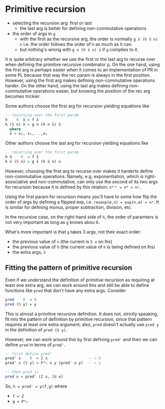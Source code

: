 # Primitive recursion

- selecting the recursion arg: first or last
  - the last arg is better for defining non-commutative operations
- the order of args in `g`
  - with the first as the recursive arg, 
    the order is normally `g x̅ (h x̅ n) n`
    i.e. the order follows the order of `h` as much as it can.
  - but nothing's wrong with `g n (h x̅ n) x̅` if `g` complies to it.


It is quite arbitrary whether we use the first or the last arg to recurse over when defining the primitive recursive combinator ρ. On the one hand, using the first arg is perhaps easier when it comes to an implementation of PR in some PL because that way the rec param is always in the first position. However, using the first arg makes defining non-commutative operations harder. On the other hand, using the last arg makes defining non-commutative operations easier, but knowing the position of the rec arg becomes trickier.

Some authors choose the first arg for recursion yielding equations like

```hs
-- recursing over the first param
h    0  x̅ = f x̅
h (S n) x̅ = g n (h n x̅) x̅
  where
  x̅ = x₀, x₁,...,xₖ
```

Other authors choose the last arg for recursion yielding equations like

```hs
-- recursing over the first param
h x̅    0  = f x̅
h x̅ (S n) = g x̅ (h x̅ n) n
```

However, choosing the first arg to recurse over makes it harderto define non-commutative operations. Namely, e.g. exponentiation, which is right-associative and non-commutative, can only use the second of its two args for recursion because it is defined by this relation: `nᵐᐩ¹ = nᵐ ⨯ n¹`.

Using the first param for recursion means you'll have to some how flip the order of args by defining a flipped exp, i.e. `revexp(m,n) = exp(n,m) = nᵐ`. It is similar for defining monus, proper subtraction, division, etc.

In the recursive case, on the right-hand side of `h`, the order of paramters is not very important as long as `g` knows abou it.

What's more important is that `g` takes 3 args, not their exact order:
- the previous value of `n` (the current is `S n` on lhs)
- the previous value of `h` (the current value of `h` is being defined on lhs)
- the extra args, `x̅`


## Fitting the pattern of primitive recursion

Even if we understand the definition of primitive recursion as requiring at least one extra arg, we can work around this and still be able to define functions like `pred` that don't have any extra args. Consider

```hs
pred    0  = 0
pred (S y) = y
```

This is almost a primitive recursive definition. It does not, strictly speaking, fit into the pattern of definition by primitive recursion, since that pattern requires at least one extra argument; also, `pred` doesn't actually use `pred y` in the definition of `pred (S y)`.

However, we can work around this by first defining `pred'` and then we can define `pred` in terms of `pred'`.

```hs
-- first define pred'
pred' x    0  = Z x                  -- = 0
pred' x (S y) = P³₂ x y (pred' x y)  -- = y

-- then pred is
pred x = pred' (Z x, Id x)
```

So, `h = pred' = ρ(f,g)` where
- `f = Z`
- `g = P³₂`
